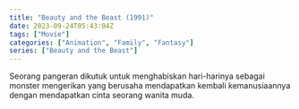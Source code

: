 ```yaml
---
title: "Beauty and the Beast (1991)"
date: 2023-09-24T05:43:04Z
tags: ["Movie"]
categories: ["Animation", "Family", "Fantasy"]
series: ["Beauty and the Beast"]
---
```


Seorang pangeran dikutuk untuk menghabiskan hari-harinya sebagai monster mengerikan yang berusaha mendapatkan kembali kemanusiaannya dengan mendapatkan cinta seorang wanita muda.

  <mux-player stream-type="on-demand"
  src="https://kp3d-my.sharepoint.com/personal/ryoo_kp3d_onmicrosoft_com/_layouts/15/download.aspx?share=EWh436vfvaJJh7XKO6l8-TMBWQj-PbXQ2boqiA4WwrQhWQ" metadata-video-title="Beauty and the Beast (1991)" prefer-playback="mse" controls>
  </mux-player>
  
  
  <script src="https://cdn.jsdelivr.net/npm/@mux/mux-player"></script>
  
   <script id="600a00OF02WbgG00jyLFh26UkqbV0001QeMqg98Bez402zy7pE" type="application/ld+json">
 {
  "@context": "https://schema.org/",
  "@type": "VideoObject",
  "name": "Beauty and the Beast (1991)",
  "contentUrl": "https://stream.mux.com/600a00OF02WbgG00jyLFh26UkqbV0001QeMqg98Bez402zy7pE.m3u8",
  "thumbnailUrl": "https://www.themoviedb.org/t/p/original/tRxmPiobfBaraFc0hslGm0HXxCa.jpg?width=314&fit_mode=preserve&time=25",
  "uploadDate": "2023-09-24T05:43:04Z",
}

</script>